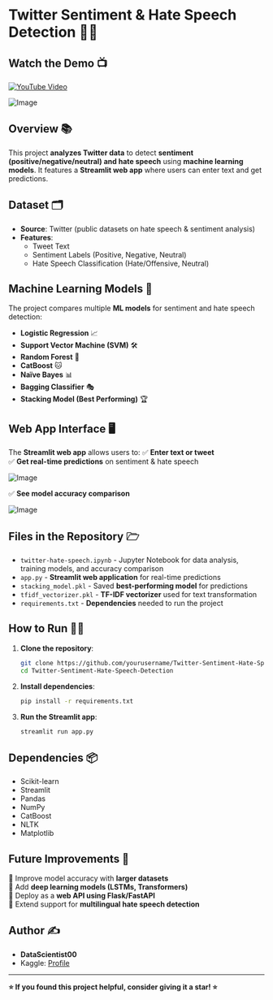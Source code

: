 # Twitter Sentiment & Hate Speech Detection 🐧🚫

## Watch the Demo 📺

[![YouTube Video](https://img.shields.io/badge/YouTube-Watch%20Demo-red?logo=youtube&logoColor=white&style=for-the-badge)](https://youtu.be/fsSHQRZSdmU)

![Image](https://github.com/user-attachments/assets/576d07e5-58bd-44e0-9978-5366eb7f3cba)

## Overview 📚
This project **analyzes Twitter data** to detect **sentiment (positive/negative/neutral) and hate speech** using **machine learning models**. It features a **Streamlit web app** where users can enter text and get predictions.

## Dataset 🗂
- **Source**: Twitter (public datasets on hate speech & sentiment analysis)
- **Features**:
  - Tweet Text
  - Sentiment Labels (Positive, Negative, Neutral)
  - Hate Speech Classification (Hate/Offensive, Neutral)
  
## Machine Learning Models 🧠
The project compares multiple **ML models** for sentiment and hate speech detection:
- **Logistic Regression** 📈
- **Support Vector Machine (SVM)** 🛠️
- **Random Forest** 🌳
- **CatBoost** 🐱
- **Naïve Bayes** 📊
- **Bagging Classifier** 🎭
- **Stacking Model (Best Performing)** 🏆

## Web App Interface 🖥️
The **Streamlit web app** allows users to:
✅ **Enter text or tweet**  
✅ **Get real-time predictions** on sentiment & hate speech  

![Image](https://github.com/user-attachments/assets/0b48a3b0-f59e-42b4-83ee-95b2c6b2d8da)


✅ **See model accuracy comparison**  


![Image](https://github.com/user-attachments/assets/aae9cc7e-56c7-4d46-80aa-97629ca57ab7)


## Files in the Repository 🗁
- `twitter-hate-speech.ipynb` - Jupyter Notebook for data analysis, training models, and accuracy comparison  
- `app.py` - **Streamlit web application** for real-time predictions  
- `stacking_model.pkl` - Saved **best-performing model** for predictions  
- `tfidf_vectorizer.pkl` - **TF-IDF vectorizer** used for text transformation  
- `requirements.txt` - **Dependencies** needed to run the project  

## How to Run 🏃‍♂️
1. **Clone the repository**:  
   ```bash
   git clone https://github.com/yourusername/Twitter-Sentiment-Hate-Speech-Detection.git
   cd Twitter-Sentiment-Hate-Speech-Detection
   ```
2. **Install dependencies**:  
   ```bash
   pip install -r requirements.txt
   ```
3. **Run the Streamlit app**:  
   ```bash
   streamlit run app.py
   ```

## Dependencies 📦
- Scikit-learn  
- Streamlit  
- Pandas  
- NumPy  
- CatBoost  
- NLTK  
- Matplotlib  

## Future Improvements 🔮
🔹 Improve model accuracy with **larger datasets**  
🔹 Add **deep learning models (LSTMs, Transformers)**  
🔹 Deploy as a **web API using Flask/FastAPI**  
🔹 Extend support for **multilingual hate speech detection**  

## Author ✍️
- **DataScientist00**
- Kaggle: [Profile](https://www.kaggle.com/codingloading)

---
**⭐ If you found this project helpful, consider giving it a star! ⭐**

